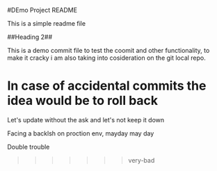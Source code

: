 #DEmo Project README

This is a simple readme file

##Heading 2##

This is a demo commit file to test the coomit and other functionality, to make it cracky i am also taking into cosideration on the git local repo.

In case of accidental commits the idea would be to roll back 
=======
Let's update without the ask and let's not keep it down

Facing a backlsh on proction env, mayday may day

Double trouble
>>>>>>> very-bad
